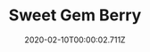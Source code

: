 ---
templateKey: blog-post
title: Sweet Gem Berry
description: It's been dormant for eons.,
featuredpost: false
date: 2020-02-10T00:00:02.711Z
featuredimage: /img/Sweet_Gem_Berry.png
sellPrice: 3000
tags: 
  - fruit
  -  Stardrop quest
---